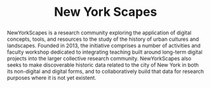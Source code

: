 ---
done: false
pid: nyscapes
title: New York Scapes
subtitle:
category: Project
cohort_year:
abstract: NewYorkScapes is a research community exploring the application of digital
  concepts, tools, and resources to the study of the history of urban cultures and
  landscapes. Founded in 2013, the initiative comprises a number of activities and
  faculty workshop dedicated to integrating teaching built around long-term digital
  projects into the larger collective research community. NewYorkScapes also seeks
  to make discoverable historic data related to the city of New York in both its non-digital
  and digital forms, and to collaboratively build that data for research purposes
  where it is not yet existent.
limerick:
pis:
- wolf
- augst
link: https://newyorkscapes.org/
local_image: nyscapes.jpg
original_img: https://newyorkscapes.org/wp-content/themes/sink_nyscapes/images/logo.png
layout: project
---